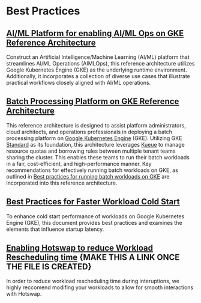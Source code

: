 # Best Practices

## [AI/ML Platform for enabling AI/ML Ops on GKE Reference Architecture](https://github.com/GoogleCloudPlatform/accelerated-platforms/blob/main/docs/platforms/gke-aiml/README.md)

Construct an Artificial Intelligence/Machine Learning (AI/ML) platform that streamlines AI/ML Operations (AIMLOps), this reference architecture utilizes Google Kubernetes Engine (GKE) as the underlying runtime environment. Additionally, it incorporates a collection of diverse use cases that illustrate practical workflows closely aligned with AI/ML operations.

## [Batch Processing Platform on GKE Reference Architecture](/best-practices/gke-batch-refarch/README.md)

This reference architecture is designed to assist platform administrators, cloud architects, and operations professionals in deploying a batch processing platform on [Google Kubernetes Engine](https://cloud.google.com/kubernetes-engine/docs/concepts/kubernetes-engine-overview) (GKE). Utilizing GKE [Standard](https://cloud.google.com/kubernetes-engine/docs/concepts/cluster-architecture#nodes) as its foundation, this architecture leverages [Kueue](https://kueue.sigs.k8s.io/) to manage resource quotas and borrowing rules between multiple tenant teams sharing the cluster. This enables these teams to run their batch workloads in a fair, cost-efficient, and high-performance manner. Key recommendations for effectively running batch workloads on GKE, as outlined in [Best practices for running batch workloads on GKE](https://cloud.google.com/kubernetes-engine/docs/best-practices/batch-platform-on-gke) are incorporated into this reference architecture.

## [Best Practices for Faster Workload Cold Start](/best-practices/startup-latency.md)

To enhance cold start performance of workloads on Google Kubernetes Engine (GKE), this document provides best practices and examines the elements that influence startup latency.

## [Enabling Hotswap to reduce Workload Rescheduling time]("best-practices/hotswap.md") {MAKE THIS A LINK ONCE THE FILE IS CREATED}

In order to reduce workload rescheduling time during interuptions, we highly reccomend modifing your workloads to allow for smooth interactions with Hotswap.
